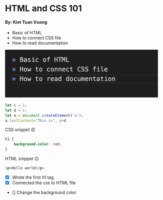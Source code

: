 # HTML and CSS 101

#### By: Kiet Tuan Vuong

* Basic of HTML
* How to connect CSS file
* How to read documentation

![alt](img/img.png)

``` javascript
let c = 1;
let d = 2;
let a = document.createElement('a');
a.textContent="This is", c+d
```
CSS snippet :heart_eyes:
``` css
h1 {
    background-color: red;
}
```
HTML snippet :wink:
``` html
<p>Hello world</p>
```

- [x] Wrote the first h1 tag
- [x] Connected the css to HTML file
- [] Change the background color